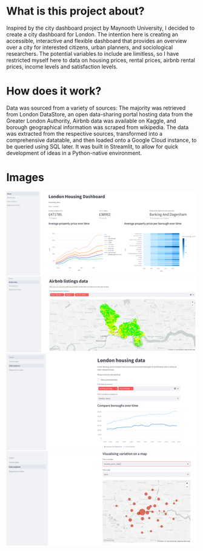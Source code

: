 # What is this project about?
Inspired by the city dashboard project by Maynooth University, I decided to create a city dashboard for London. The intention here is creating an accessible, interactive and flexible dashboard that provides an overview over a city for interested citizens, urban planners, and sociological researchers. The potential variables to include are limitless, so I have restricted myself here to data on housing prices, rental prices, airbnb rental prices, income levels and satisfaction levels.

# How does it work?
Data was sourced from a variety of sources: The majority was retrieved from London DataStore, an open data-sharing portal hosting data from the Greater London Authority, Airbnb data was available on Kaggle, and borough geographical information was scraped from wikipedia. The data was extracted from the respective sources, transformed into a comprehensive datatable, and then loaded onto a Google Cloud instance, to be queried using SQL later. It was built in Streamlit, to allow for quick development of ideas in a Python-native environment.

# Images
![Home page](../images/image.png)
![Airbnb page](../images/image2.png)
![Data explorer](../images/image3.png)
![Data explorer 2](../images/image4.png)
